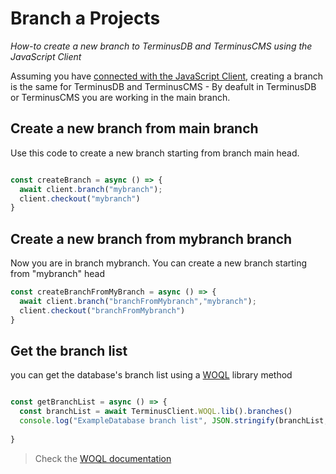 # Branch a Projects

*How-to create a new branch to TerminusDB and TerminusCMS using the JavaScript Client*

Assuming you have [connected with the JavaScript Client](./connect-to-javascript-client.md), creating a branch is the same for TerminusDB and TerminusCMS -
By deafult in TerminusDB or TerminusCMS you are working in the main branch.

## Create a new branch from main branch
Use this code to create a new branch starting from branch main head.

```js

const createBranch = async () => {
  await client.branch("mybranch");
  client.checkout("mybranch")
}   
```
## Create a new branch from mybranch branch

Now you are in branch mybranch.
You can create a new branch starting from "mybranch" head


```js
const createBranchFromMyBranch = async () => {
  await client.branch("branchFromMybranch","mybranch");
  client.checkout("branchFromMybranch")
}   
```

## Get the branch list
you can get the database's branch list using a [WOQL]() library method 

```js

const getBranchList = async () => {
  const branchList = await TerminusClient.WOQL.lib().branches()
  console.log("ExampleDatabase branch list", JSON.stringify(branchList,null,4))
  
}   
```

>Check the [WOQL documentation]()



